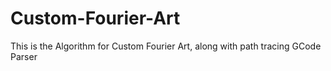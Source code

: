 # Custom-Fourier-Art
This is the Algorithm for Custom Fourier Art, along with path tracing GCode Parser
